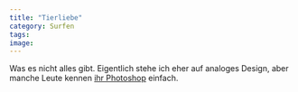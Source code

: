 ```yaml
---
title: "Tierliebe"
category: Surfen
tags: 
image: 
---
```


Was es nicht alles gibt. Eigentlich stehe ich eher auf analoges Design, aber manche Leute kennen [ihr Photoshop](http://www.worth1000.com/cache/contest/contestcache.asp?contest_id=6264&display=photoshop) einfach.
